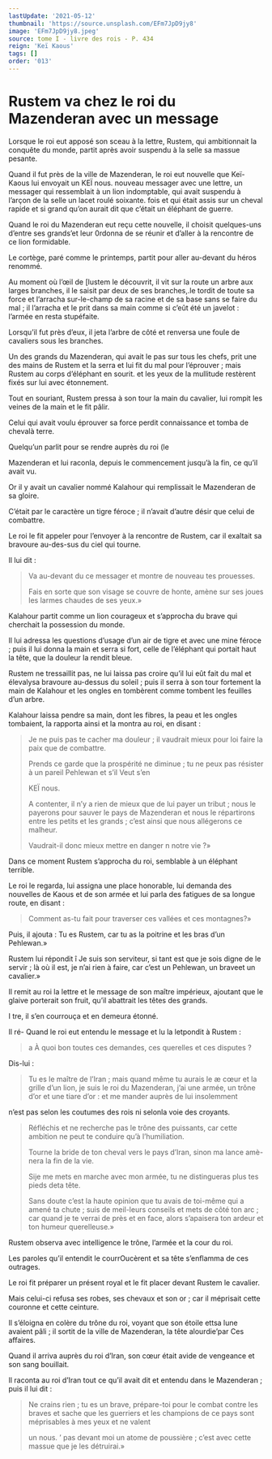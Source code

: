 ```yaml
---
lastUpdate: '2021-05-12'
thumbnail: 'https://source.unsplash.com/EFm7JpD9jy8'
image: 'EFm7JpD9jy8.jpeg'
source: tome I - livre des rois - P. 434
reign: 'Keï Kaous'
tags: []
order: '013'
---
```


# Rustem va chez le roi du Mazenderan avec un message

Lorsque le roi eut apposé son sceau à la lettre, Rustem, qui ambitionnait la conquête du monde, partit après avoir suspendu à la selle sa massue pesante.

Quand il fut près de la ville de Mazenderan, le roi eut nouvelle que Keï-Kaous lui envoyait un KEÏ nous. nouveau messager avec une lettre, un messager qui ressemblait à un lion indomptable, qui avait suspendu à l’arçon de la selle un lacet roulé soixante. fois et qui était assis sur un cheval rapide et si grand qu’on aurait dit que c’était un éléphant de guerre.

Quand le roi du Mazenderan eut reçu cette nouvelle, il choisit quelques-uns d’entre ses grands’et leur 0rdonna de se réunir et d’aller à la rencontre de ce lion formidable.

Le cortège, paré comme le printemps, partit pour aller au-devant du héros renommé.

Au moment où l’œil de [lustem le découvrit, il vit sur la route un arbre aux larges branches, il le saisit par deux de ses branches,.le tordit de toute sa force et l’arracha sur-le-champ de sa racine et de sa base sans se faire du mal ; il l’arracha et le prit dans sa main comme si c’eût été un javelot : l’armée en resta stupéfaite.

Lorsqu’il fut près d’eux, il jeta l’arbre de côté et renversa une foule de cavaliers sous les branches.

Un des grands du Mazenderan, qui avait le pas sur tous les chefs, prit une des mains de Rustem et la serra et lui fit du mal pour l’éprouver ; mais Rustem au corps d’éléphant en sourit. et les yeux de la mullitude restèrent fixés sur lui avec étonnement.

Tout en souriant, Rustem pressa à son tour la main du cavalier, lui rompit les veines de la main et le fit pâlir.

Celui qui avait voulu éprouver sa force perdit connaissance et tomba de chevalà terre.

Quelqu’un parlit pour se rendre auprès du roi (le

Mazenderan et lui raconla, depuis le commencement jusqu’à la fin, ce qu’il avait vu.

Or il y avait un cavalier nommé Kalahour qui remplissait le Mazenderan de sa gloire.

C’était par le caractère un tigre féroce ; il n’avait d’autre désir que celui de combattre.

Le roi le fit appeler pour l’envoyer à la rencontre de Rustem, car il exaltait sa bravoure au-des-sus du ciel qui tourne.

Il lui dit :

> Va au-devant du ce messager et montre de nouveau tes prouesses.
>
> Fais en sorte que son visage se couvre de honte, amène sur ses joues les larmes chaudes de ses yeux.»

Kalahour partit comme un lion courageux et s’approcha du brave qui cherchait la possession du monde.

Il lui adressa les questions d’usage d’un air de tigre et avec une mine féroce ; puis il lui donna la main et serra si fort, celle de l’éléphant qui portait haut la tête, que la douleur la rendit bleue.

Rustem ne tressaillit pas, ne lui laissa pas croire qu’il lui eût fait du mal et élevalysa bravoure au-dessus du soleil ; puis il serra à son tour fortement la main de Kalahour et les ongles en tombèrent comme tombent les feuilles d’un arbre.

Kalahour laissa pendre sa main, dont les fibres, la peau et les ongles tombaient, la rapporta ainsi et la montra au roi, en disant :

> Je ne puis pas te cacher ma douleur ; il vaudrait mieux pour loi faire la paix que de combattre.
>
> Prends ce garde que la prospérité ne diminue ; tu ne peux pas résister à un pareil Pehlewan et s’il Veut s’en
>
> KEÏ nous.
>
> A contenter, il n’y a rien de mieux que de lui payer un tribut ; nous le payerons pour sauver le pays de Mazenderan et nous le répartirons entre les petits et les grands ; c’est ainsi que nous allégerons ce malheur.
>
> Vaudrait-il donc mieux mettre en danger n notre vie ?»

Dans ce moment Rustem s’approcha du roi, semblable à un éléphant terrible.

Le roi le regarda, lui assigna une place honorable, lui demanda des nouvelles de Kaous et de son armée et lui parla des fatigues de sa longue route, en disant :

> Comment as-tu fait pour traverser ces vallées et ces montagnes?»

Puis, il ajouta : Tu es Rustem, car tu as la poitrine et les bras d’un Pehlewan.»

Rustem lui répondit î Je suis son serviteur, si tant est que je sois digne de le servir ; là où il est, je n’ai rien à faire, car c’est un Pehlewan, un braveet un cavalier.»

Il remit au roi la lettre et le message de son maître impérieux, ajoutant que le glaive porterait son fruit, qu’il abattrait les têtes des grands.

I tre, il s’en courrouça et en demeura étonné.

Il ré-
Quand le roi eut entendu le message et lu la letpondit à Rustem :

> a À quoi bon toutes ces demandes, ces querelles et ces disputes ?

Dis-lui :

> Tu es le maître de l’Iran ; mais quand même tu aurais le
æ cœur et la grille d’un lion, je suis le roi du Mazenderan, j’ai une armée, un trône d’or et une tiare d’or : et me mander auprès de lui insolemment
>
> 
n’est pas selon les coutumes des rois ni selonla voie des croyants.
>
> Réfléchis et ne recherche pas le trône des puissants, car cette ambition ne peut te conduire qu’à l’humiliation.
>
> Tourne la bride de ton cheval vers le pays d’Iran, sinon ma lance amè-nera la fin de la vie.
>
> Sije me mets en marche avec mon armée, tu ne distingueras plus tes pieds deta tête.
>
> Sans doute c’est la haute opinion que tu avais de toi-même qui a amené ta chute ; suis de meil-leurs conseils et mets de côté ton arc ; car quand je te verrai de près et en face, alors s’apaisera ton ardeur et ton humeur querelleuse.»

Rustem observa avec intelligence le trône, l’armée et la cour du roi.

Les paroles qu’il entendit le courrOucèrent et sa tête s’enflamma de ces outrages.

Le roi fit préparer un présent royal et le fit placer devant Rustem le cavalier.

Mais celui-ci refusa ses robes, ses chevaux et son or ; car il méprisait cette couronne et cette ceinture.

Il s’éloigna en colère du trône du roi, voyant que son étoile ettsa lune avaient pâli ; il sortit de la ville de Mazenderan, la tête alourdie’par Ces affaires.

Quand il arriva auprès du roi d’Iran, son cœur était avide de vengeance et son sang bouillait.

Il raconta au roi d’Iran tout ce qu’il avait dit et entendu dans le Mazenderan ; puis il lui dit :

> Ne crains rien ; tu es un brave, prépare-toi pour le combat contre les braves et sache que les guerriers et les champions de ce pays sont méprisables à mes yeux et ne valent
>
> un nous. ’ pas devant moi un atome de poussière ; c’est avec cette massue que je les détruirai.»
